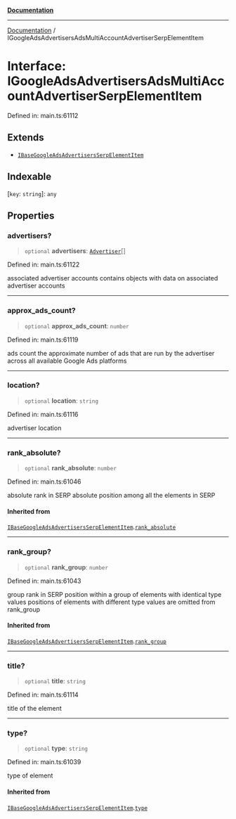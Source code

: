 [**Documentation**](../README.md)

***

[Documentation](../README.md) / IGoogleAdsAdvertisersAdsMultiAccountAdvertiserSerpElementItem

# Interface: IGoogleAdsAdvertisersAdsMultiAccountAdvertiserSerpElementItem

Defined in: main.ts:61112

## Extends

- [`IBaseGoogleAdsAdvertisersSerpElementItem`](IBaseGoogleAdsAdvertisersSerpElementItem.md)

## Indexable

\[`key`: `string`\]: `any`

## Properties

### advertisers?

> `optional` **advertisers**: [`Advertiser`](../classes/Advertiser.md)[]

Defined in: main.ts:61122

associated advertiser accounts
contains objects with data on associated advertiser accounts

***

### approx\_ads\_count?

> `optional` **approx\_ads\_count**: `number`

Defined in: main.ts:61119

ads count
the approximate number of ads that are run by the advertiser across all available Google Ads platforms

***

### location?

> `optional` **location**: `string`

Defined in: main.ts:61116

advertiser location

***

### rank\_absolute?

> `optional` **rank\_absolute**: `number`

Defined in: main.ts:61046

absolute rank in SERP
absolute position among all the elements in SERP

#### Inherited from

[`IBaseGoogleAdsAdvertisersSerpElementItem`](IBaseGoogleAdsAdvertisersSerpElementItem.md).[`rank_absolute`](IBaseGoogleAdsAdvertisersSerpElementItem.md#rank_absolute)

***

### rank\_group?

> `optional` **rank\_group**: `number`

Defined in: main.ts:61043

group rank in SERP
position within a group of elements with identical type values
positions of elements with different type values are omitted from rank_group

#### Inherited from

[`IBaseGoogleAdsAdvertisersSerpElementItem`](IBaseGoogleAdsAdvertisersSerpElementItem.md).[`rank_group`](IBaseGoogleAdsAdvertisersSerpElementItem.md#rank_group)

***

### title?

> `optional` **title**: `string`

Defined in: main.ts:61114

title of the element

***

### type?

> `optional` **type**: `string`

Defined in: main.ts:61039

type of element

#### Inherited from

[`IBaseGoogleAdsAdvertisersSerpElementItem`](IBaseGoogleAdsAdvertisersSerpElementItem.md).[`type`](IBaseGoogleAdsAdvertisersSerpElementItem.md#type)

